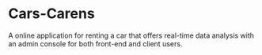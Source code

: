 # Cars-Carens
A online application for renting a car that offers real-time data analysis with an admin console for both front-end and client users.
